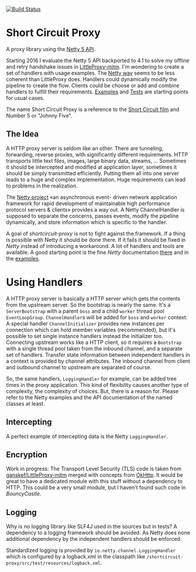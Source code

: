 [![Build Status](https://travis-ci.org/ganskef/shortcircuit-proxy.png?branch=master)](https://travis-ci.org/ganskef/shortcircuit-proxy)

# Short Circuit Proxy
A proxy library using the [Netty 5 API](http://netty.io/4.1/xref/). 

Starting 2016 I evaluate the Netty 5 API backported to 4.1 to solve my offline and retry handshake issues in [LittleProxy-mitm](https://github.com/ganskef/LittleProxy-mitm). I'm wondering to create a set of handlers with usage examples. The [Netty way](http://netty.io/4.1/api/io/netty/channel/ChannelPipeline.html) seems to be less coherent than LittleProxy does. Handlers could dynamically modify the pipeline to create the flow. Clients could be choose or add and combine handlers to fulfill their requirements. [Examples](https://github.com/ganskef/shortcircuit-proxy/tree/master/src/main/java/de/ganskef/shortcircuit/proxy/examples) and [Tests](https://github.com/ganskef/shortcircuit-proxy/tree/master/src/test/java/de/ganskef/shortcircuit) are starting points for usual cases.

The name Short Circuit Proxy is a reference to the [Short Circuit film](https://en.wikipedia.org/wiki/Short_Circuit_%281986_film%29) and Number 5 or "Johnny Five".


## The Idea

A HTTP proxy server is seldom like an other. There are tunneling, forwarding, 
reverse proxies, with significantly different requirements. HTTP transports 
little text files, images, large binary data, streams, ... Sometimes it should 
be intercepted and modified at application layer, sometimes it should be simply 
transmitted efficiently. Putting them all into one server leads to a huge and 
complex implementation. Huge requirements can lead to problems in the 
realization.

The [Netty project](http://netty.io/index.html) &#171;an asynchronous event-
driven network application framework for rapid development of maintainable high 
performance protocol servers & clients&#187; provides a way out. A Netty 
ChannelHandler is supposed to separate the concerns, passes events, modify the 
pipeline dynamically, and store information which is specific to the handler. 

A goal of *shortcircuit-proxy* is not to fight against the framework. If a thing 
is possible with Netty it should be done there. If it fails it should be fixed 
in *Netty* instead of introducing a workaround. A lot of handlers and tools are 
available. A good starting point is the fine *Netty* documentation 
[there](http://netty.io/wiki/user-guide-for-4.x.html#getting-started) and in the 
[examples](https://github.com/netty/netty/tree/4.1/example/src/main/java/io/netty/example).


# Using Handlers

A HTTP proxy server is basically a HTTP server which gets the contents from the 
upstream server. So the bootstrap is nearly the same. It's a `ServerBootstrap` 
with a parent `boss` and a child `worker` thread pool `EventLoopGroup`. 
`ChannelHandler`s will be added for `boss` and `worker` context. A special 
handler `ChannelInitializer` provides new instances per connection which can 
hold member variables (recommended), but it's possible to set single instance 
handlers instead the initializer too. Connecting upstream works like a HTTP 
client, so it requires a `Bootstrap` with a single thread pool taken from the 
inbound channel, and a separate set of handlers. Transfer state information 
between independent handlers in a context is provided by channel attributes. The 
inbound channel from client and outbound channel to upstream are separated of 
course. 

So, the same handlers, `LoggingHandler` for example, can be added tree times in 
the proxy application. This kind of flexibility causes another type of 
complexity, the complexity of choices. But, there is a reason for. Please refer 
to the Netty examples and the API documentation of the named classes at least. 


## Intercepting

A perfect example of intercepting data is the Netty `LoggingHandler`.


## Encryption 

Work in progress: The Transport Level Security (TLS) code is taken from 
[ganskef/LittleProxy-mitm](https://github.com/ganskef/LittleProxy-mitm) merged 
with concepts from [OkHttp](http://square.github.io/okhttp/). It would be great 
to have a dedicated module with this stuff without a dependency to HTTP. This 
could be a very small module, but I haven't found such code in *BouncyCastle*.


## Logging

Why is no logging library like SLF4J used in the sources but in tests? A 
dependency to a logging framework should be avoided. As Netty does none 
additional dependency by the independent handlers should be enforced. 

Standardized logging is provided by `io.netty.channel.LoggingHandler` which is 
configured by a logback.xml in the classpath like 
`/shortcircuit-proxy/src/test/resources/logback.xml`.